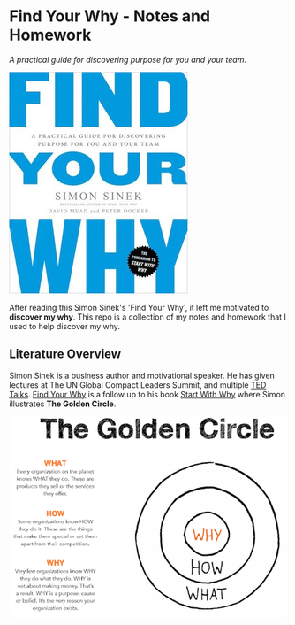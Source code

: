 # Find Your Why - Notes and Homework
_A practical guide for discovering purpose for you and your team._

 [![Find Your Why.jpg](www/find_your_why.jpg)](https://www.amazon.com/Find-Your-Why-Practical-Discovering/dp/0143111728)

After reading this Simon Sinek's 'Find Your Why', it left me motivated to **discover my why**. This repo is a collection of my notes and homework that I used to help discover my why.

## Literature Overview

Simon Sinek is a business author and motivational speaker. He has given lectures at The UN Global Compact Leaders Summit, and multiple [TED Talks](https://www.ted.com/talks?sort=newest&q=simon+sinek). [Find Your Why](https://www.amazon.com/Find-Your-Why-Practical-Discovering/dp/0143111728/ref=sr_1_2?ie=UTF8&qid=1547786185&sr=8-2&keywords=find+your+why) is a follow up to his book [Start With Why](https://www.amazon.com/Start-Why-Leaders-Inspire-Everyone/dp/1591846447/ref=sr_1_3?ie=UTF8&qid=1547786185&sr=8-3&keywords=find+your+why) where Simon illustrates **The Golden Circle**.

![The Golden Circle](www/the_golden_circle_full.png)
